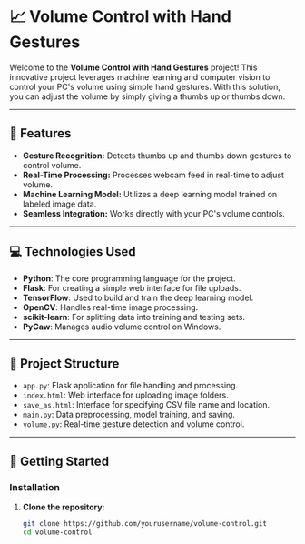 # 📈 Volume Control with Hand Gestures

Welcome to the **Volume Control with Hand Gestures** project! This innovative project leverages machine learning and computer vision to control your PC's volume using simple hand gestures. With this solution, you can adjust the volume by simply giving a thumbs up or thumbs down.

---

## 🌟 Features

- **Gesture Recognition:** Detects thumbs up and thumbs down gestures to control volume.
- **Real-Time Processing:** Processes webcam feed in real-time to adjust volume.
- **Machine Learning Model:** Utilizes a deep learning model trained on labeled image data.
- **Seamless Integration:** Works directly with your PC's volume controls.

---

## 💻 Technologies Used

- **Python**: The core programming language for the project.
- **Flask**: For creating a simple web interface for file uploads.
- **TensorFlow**: Used to build and train the deep learning model.
- **OpenCV**: Handles real-time image processing.
- **scikit-learn**: For splitting data into training and testing sets.
- **PyCaw**: Manages audio volume control on Windows.

---

## 📂 Project Structure

- `app.py`: Flask application for file handling and processing.
- `index.html`: Web interface for uploading image folders.
- `save_as.html`: Interface for specifying CSV file name and location.
- `main.py`: Data preprocessing, model training, and saving.
- `volume.py`: Real-time gesture detection and volume control.

---

## 🚀 Getting Started

### Installation

1. **Clone the repository:**
   ```bash
   git clone https://github.com/yourusername/volume-control.git
   cd volume-control

